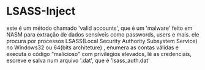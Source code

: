 # LSASS-Inject
este é um método chamado 'valid accounts', que é um 'malware' feito em NASM para extração de dados sensíveis como passwords, users e mais. ele procura por processos LSASS(Local Security Authority Subsystem Service) no Windows32 ou 64(bits architeture) , enumera as contas válidas e executa o código "malicioso" com privilégios elevados, lê as credenciais, escreve e salva num arquivo '.dat', que é 'lsass_auth.dat'

